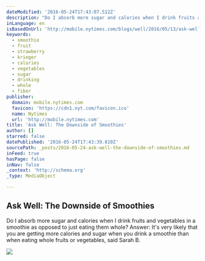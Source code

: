 ```yaml
---
dateModified: '2016-05-24T17:43:07.512Z'
description: "Do I absorb more sugar and calories when I drink fruits and vegetables in a smoothie as opposed to just eating them whole? Answer: It's very likely that you are getting more calories and sugar when you drink a smoothie than when eating whole fruits or vegetables, said Sarah B."
inLanguage: en
isBasedOnUrl: 'http://mobile.nytimes.com/blogs/well/2016/05/13/ask-well-the-downside-of-smoothies/?2016-MAY-FB-WELLTEST-AUD_DEV-0512-0531&WT.mc_ev=click&ad-keywords=AUDDEVREMARK&_r=0&referer=https://m.facebook.com/'
keywords:
  - smoothie
  - fruit
  - strawberry
  - krieger
  - calories
  - vegetables
  - sugar
  - drinking
  - whole
  - fiber
publisher:
  domain: mobile.nytimes.com
  favicon: 'https://cdn1.nyt.com/favicon.ico'
  name: Nytimes
  url: 'http://mobile.nytimes.com'
title: 'Ask Well: The Downside of Smoothies'
author: []
starred: false
datePublished: '2016-05-24T17:43:39.810Z'
sourcePath: _posts/2016-05-24-ask-well-the-downside-of-smoothies.md
inFeed: true
hasPage: false
inNav: false
_context: 'http://schema.org'
_type: MediaObject

---
```

<article style=""><h1>Ask Well: The Downside of Smoothies</h1><p>Do I absorb more sugar and calories when I drink fruits and vegetables in a smoothie as opposed to just eating them whole? Answer: It's very likely that you are getting more calories and sugar when you drink a smoothie than when eating whole fruits or vegetables, said Sarah B.</p><img src="https://cdn1.nyt.com/images/2010/01/27/health/recipehealth_600/recipehealth_600-thumbLarge.jpg" /></article>